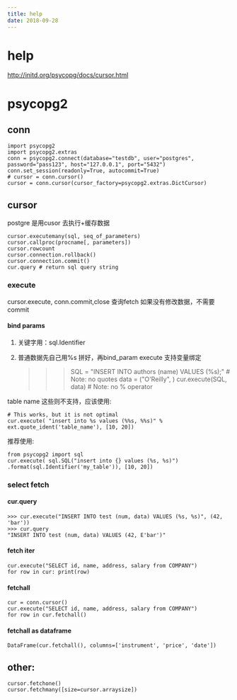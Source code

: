 ```yaml
---
title: help
date: 2018-09-28
---
```

# help
http://initd.org/psycopg/docs/cursor.html

# psycopg2
## conn

    import psycopg2
    import psycopg2.extras
    conn = psycopg2.connect(database="testdb", user="postgres", password="pass123", host="127.0.0.1", port="5432")
    conn.set_session(readonly=True, autocommit=True)
    # cursor = conn.cursor()
    cursor = conn.cursor(cursor_factory=psycopg2.extras.DictCursor)

## cursor
postgre 是用cusor 去执行+缓存数据

    cursor.executemany(sql, seq_of_parameters)
    cursor.callproc(procname[, parameters])
    cursor.rowcount
    cursor.connection.rollback()
    cursor.connection.commit()
    cur.query # return sql query string

### execute
cursor.execute, conn.commit,close 查询fetch 如果没有修改数据，不需要commit

#### bind params
1. 关键字用：sql.Identifier
2. 普通数据先自己用%s 拼好，再bind_param
execute 支持变量绑定

    >>> SQL = "INSERT INTO authors (name) VALUES (%s);" # Note: no quotes
    >>> data = ("O'Reilly", )
    >>> cur.execute(SQL, data) # Note: no % operator

table name 这些则不支持，应该使用:

    # This works, but it is not optimal
    cur.execute( "insert into %s values (%%s, %%s)" % ext.quote_ident('table_name'), [10, 20])

推荐使用:

    from psycopg2 import sql
    cur.execute( sql.SQL("insert into {} values (%s, %s)") .format(sql.Identifier('my_table')), [10, 20])

### select fetch

#### cur.query
    >>> cur.execute("INSERT INTO test (num, data) VALUES (%s, %s)", (42, 'bar'))
    >>> cur.query
    "INSERT INTO test (num, data) VALUES (42, E'bar')"

#### fetch iter

    cur.execute("SELECT id, name, address, salary from COMPANY")
    for row in cur: print(row)

#### fetchall

    cur = conn.cursor()
    cur.execute("SELECT id, name, address, salary from COMPANY")
    for row in cur.fetchall()

#### fetchall as dataframe
    DataFrame(cur.fetchall(), columns=['instrument', 'price', 'date'])

## other:

    cursor.fetchone()
    cursor.fetchmany([size=cursor.arraysize])